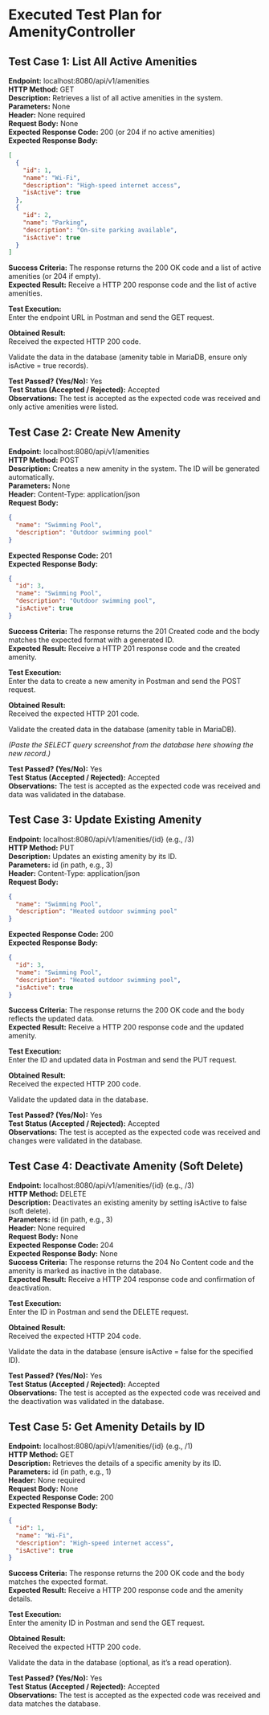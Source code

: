 # Executed Test Plan for AmenityController

## Test Case 1: List All Active Amenities

**Endpoint:** localhost:8080/api/v1/amenities  
**HTTP Method:** GET  
**Description:** Retrieves a list of all active amenities in the system.  
**Parameters:** None  
**Header:** None required  
**Request Body:** None  
**Expected Response Code:** 200 (or 204 if no active amenities)  
**Expected Response Body:**  
```json
[
  {
    "id": 1,
    "name": "Wi-Fi",
    "description": "High-speed internet access",
    "isActive": true
  },
  {
    "id": 2,
    "name": "Parking",
    "description": "On-site parking available",
    "isActive": true
  }
]
```  
**Success Criteria:** The response returns the 200 OK code and a list of active amenities (or 204 if empty).  
**Expected Result:** Receive a HTTP 200 response code and the list of active amenities.  

**Test Execution:**  
Enter the endpoint URL in Postman and send the GET request.   

**Obtained Result:**  
Received the expected HTTP 200 code.  

Validate the data in the database (amenity table in MariaDB, ensure only isActive = true records).  


**Test Passed? (Yes/No):** Yes  
**Test Status (Accepted / Rejected):** Accepted  
**Observations:** The test is accepted as the expected code was received and only active amenities were listed.  

## Test Case 2: Create New Amenity

**Endpoint:** localhost:8080/api/v1/amenities  
**HTTP Method:** POST  
**Description:** Creates a new amenity in the system. The ID will be generated automatically.  
**Parameters:** None  
**Header:** Content-Type: application/json  
**Request Body:**  
```json
{
  "name": "Swimming Pool",
  "description": "Outdoor swimming pool"
}
```  
**Expected Response Code:** 201  
**Expected Response Body:**  
```json
{
  "id": 3,
  "name": "Swimming Pool",
  "description": "Outdoor swimming pool",
  "isActive": true
}
```  
**Success Criteria:** The response returns the 201 Created code and the body matches the expected format with a generated ID.  
**Expected Result:** Receive a HTTP 201 response code and the created amenity.  

**Test Execution:**  
Enter the data to create a new amenity in Postman and send the POST request.   

**Obtained Result:**  
Received the expected HTTP 201 code.  

Validate the created data in the database (amenity table in MariaDB).  

*(Paste the SELECT query screenshot from the database here showing the new record.)*  

**Test Passed? (Yes/No):** Yes  
**Test Status (Accepted / Rejected):** Accepted  
**Observations:** The test is accepted as the expected code was received and data was validated in the database.  

## Test Case 3: Update Existing Amenity

**Endpoint:** localhost:8080/api/v1/amenities/{id} (e.g., /3)  
**HTTP Method:** PUT  
**Description:** Updates an existing amenity by its ID.  
**Parameters:** id (in path, e.g., 3)  
**Header:** Content-Type: application/json  
**Request Body:**  
```json
{
  "name": "Swimming Pool",
  "description": "Heated outdoor swimming pool"
}
```  
**Expected Response Code:** 200  
**Expected Response Body:**  
```json
{
  "id": 3,
  "name": "Swimming Pool",
  "description": "Heated outdoor swimming pool",
  "isActive": true
}
```  
**Success Criteria:** The response returns the 200 OK code and the body reflects the updated data.  
**Expected Result:** Receive a HTTP 200 response code and the updated amenity.  

**Test Execution:**  
Enter the ID and updated data in Postman and send the PUT request.  

**Obtained Result:**  
Received the expected HTTP 200 code.  

Validate the updated data in the database.  

**Test Passed? (Yes/No):** Yes  
**Test Status (Accepted / Rejected):** Accepted  
**Observations:** The test is accepted as the expected code was received and changes were validated in the database.  

## Test Case 4: Deactivate Amenity (Soft Delete)

**Endpoint:** localhost:8080/api/v1/amenities/{id} (e.g., /3)  
**HTTP Method:** DELETE  
**Description:** Deactivates an existing amenity by setting isActive to false (soft delete).  
**Parameters:** id (in path, e.g., 3)  
**Header:** None required  
**Request Body:** None  
**Expected Response Code:** 204  
**Expected Response Body:** None  
**Success Criteria:** The response returns the 204 No Content code and the amenity is marked as inactive in the database.  
**Expected Result:** Receive a HTTP 204 response code and confirmation of deactivation.  

**Test Execution:**  
Enter the ID in Postman and send the DELETE request.  

**Obtained Result:**  
Received the expected HTTP 204 code.  

Validate the data in the database (ensure isActive = false for the specified ID).  

**Test Passed? (Yes/No):** Yes  
**Test Status (Accepted / Rejected):** Accepted  
**Observations:** The test is accepted as the expected code was received and the deactivation was validated in the database.  

## Test Case 5: Get Amenity Details by ID

**Endpoint:** localhost:8080/api/v1/amenities/{id} (e.g., /1)  
**HTTP Method:** GET  
**Description:** Retrieves the details of a specific amenity by its ID.  
**Parameters:** id (in path, e.g., 1)  
**Header:** None required  
**Request Body:** None  
**Expected Response Code:** 200  
**Expected Response Body:**  
```json
{
  "id": 1,
  "name": "Wi-Fi",
  "description": "High-speed internet access",
  "isActive": true
}
```  
**Success Criteria:** The response returns the 200 OK code and the body matches the expected format.  
**Expected Result:** Receive a HTTP 200 response code and the amenity details.  

**Test Execution:**  
Enter the amenity ID in Postman and send the GET request.  

**Obtained Result:**  
Received the expected HTTP 200 code.  

Validate the data in the database (optional, as it’s a read operation).  


**Test Passed? (Yes/No):** Yes  
**Test Status (Accepted / Rejected):** Accepted  
**Observations:** The test is accepted as the expected code was received and data matches the database.  